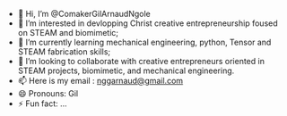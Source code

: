 - 👋 Hi, I’m @ComakerGilArnaudNgole
- 👀 I’m interested in devlopping Christ creative entrepreneurship foused on STEAM and biomimetic;
- 🌱 I’m currently learning mechanical engineering, python, Tensor and STEAM fabrication skills;
- 💞️ I’m looking to collaborate with creative entrepreneurs oriented in STEAM projects, biomimetic, and mechanical engineering.
- 📫 Here is my email : nggarnaud@gmail.com
- 😄 Pronouns: Gil
- ⚡ Fun fact: ...

<!---
ComakerGilArnaudNgole/ComakerGilArnaudNgole is a ✨ special ✨ repository because its `README.md` (this file) appears on your GitHub profile.
You can click the Preview link to take a look at your changes.
--->
